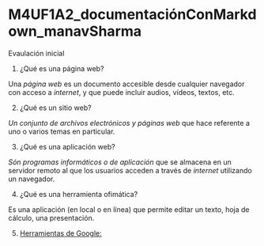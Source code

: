 # M4UF1A2_documentaciónConMarkdown_manavSharma
Evaulación inicial

1. ¿Qué es una página web?

Una *página web* es un documento accesible desde cualquier navegador con acceso a _internet_, y que puede incluir audios, vídeos, textos, etc.

2. ¿Qué es un sitio web?

*Un conjunto de archivos electrónicos y páginas web* que hace referente a uno o varios temas en particular.

3. ¿Qué es una aplicación web?

*Són programas informáticos o de aplicación* que se almacena en un servidor remoto al que los usuarios acceden a través de *internet* utilizando un navegador.

4. ¿Qué es una herramienta ofimática?

Es una aplicación (en local o en línea) que permite editar un texto, hoja de cálculo, una presentación.

5. [Herramientas de Google:](URL "https://www.google.com/intl/es-419/chrome/browser-tools/")
